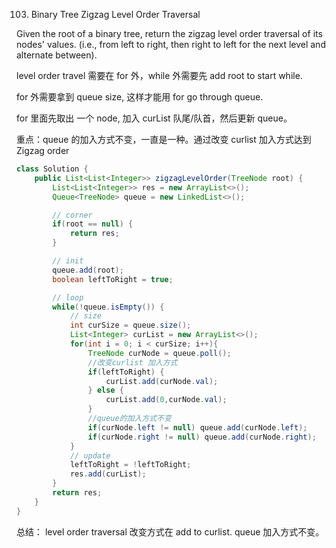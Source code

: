 103. Binary Tree Zigzag Level Order Traversal

Given the root of a binary tree, return the zigzag level order traversal of its nodes' values. (i.e., from left to right, then right to left for the next level and alternate between).

level order travel 需要在 for 外，while 外需要先 add root to start while.

for 外需要拿到 queue size, 这样才能用 for go through queue.

for 里面先取出 一个 node, 加入 curList 队尾/队首，然后更新 queue。

重点：queue 的加入方式不变，一直是一种。通过改变 curlist 加入方式达到 Zigzag order

```java
class Solution {
    public List<List<Integer>> zigzagLevelOrder(TreeNode root) {
        List<List<Integer>> res = new ArrayList<>();
        Queue<TreeNode> queue = new LinkedList<>();

        // corner
        if(root == null) {
            return res;
        }

        // init
        queue.add(root);
        boolean leftToRight = true;

        // loop
        while(!queue.isEmpty()) {
            // size
            int curSize = queue.size();
            List<Integer> curList = new ArrayList<>();
            for(int i = 0; i < curSize; i++){
                TreeNode curNode = queue.poll();
                //改变curlist 加入方式
                if(leftToRight) {
                    curList.add(curNode.val);
                } else {
                    curList.add(0,curNode.val);
                }
                //queue的加入方式不变
                if(curNode.left != null) queue.add(curNode.left);
                if(curNode.right != null) queue.add(curNode.right);
            }
            // update
            leftToRight = !leftToRight;
            res.add(curList);
        }
        return res;
    }
}
```

总结： level order traversal 改变方式在 add to curlist. queue 加入方式不变。
